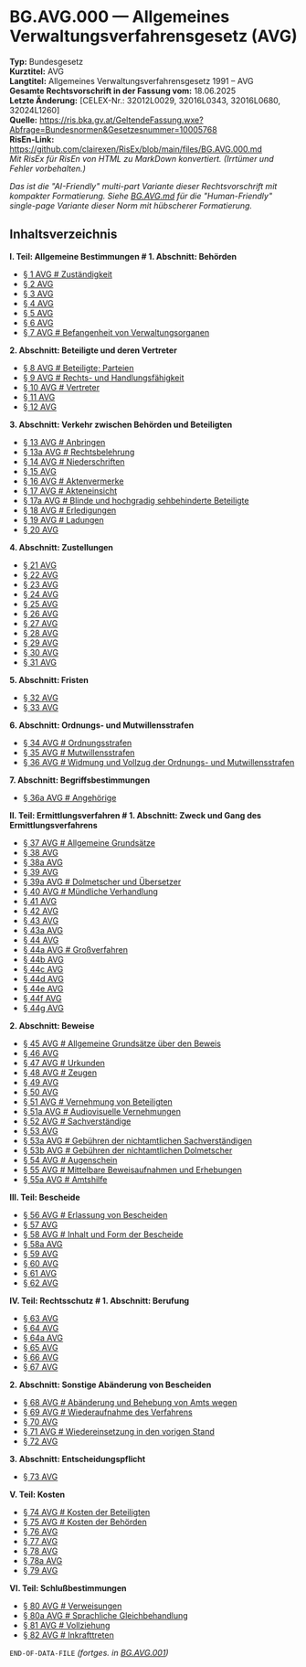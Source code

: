 # BG.AVG.000 — Allgemeines Verwaltungsverfahrensgesetz (AVG)
**Typ:** Bundesgesetz  
**Kurztitel:** AVG  
**Langtitel:** Allgemeines Verwaltungsverfahrensgesetz 1991 – AVG  
**Gesamte Rechtsvorschrift in der Fassung vom:** 18.06.2025  
**Letzte Änderung:** [CELEX-Nr.: 32012L0029, 32016L0343, 32016L0680, 32024L1260]  
**Quelle:** https://ris.bka.gv.at/GeltendeFassung.wxe?Abfrage=Bundesnormen&Gesetzesnummer=10005768  
**RisEn-Link:** https://github.com/clairexen/RisEx/blob/main/files/BG.AVG.000.md  
*Mit RisEx für RisEn von HTML zu MarkDown konvertiert. (Irrtümer und Fehler vorbehalten.)*

*Das ist die "AI-Friendly" multi-part Variante dieser Rechtsvorschrift mit kompakter Formatierung. Siehe [BG.AVG.md](BG.AVG.md) für die "Human-Friendly" single-page Variante dieser Norm mit hübscherer Formatierung.*

## Inhaltsverzeichnis

**I. Teil: Allgemeine Bestimmungen # 1. Abschnitt: Behörden**  
* [§ 1 AVG # Zuständigkeit](BG.AVG.001.md#-1-avg--zuständigkeit)  
* [§ 2 AVG](BG.AVG.001.md#-2-avg)  
* [§ 3 AVG](BG.AVG.001.md#-3-avg)  
* [§ 4 AVG](BG.AVG.001.md#-4-avg)  
* [§ 5 AVG](BG.AVG.001.md#-5-avg)  
* [§ 6 AVG](BG.AVG.001.md#-6-avg)  
* [§ 7 AVG # Befangenheit von Verwaltungsorganen](BG.AVG.001.md#-7-avg--befangenheit-von-verwaltungsorganen)

**2. Abschnitt: Beteiligte und deren Vertreter**  
* [§ 8 AVG # Beteiligte; Parteien](BG.AVG.001.md#-8-avg--beteiligte-parteien)  
* [§ 9 AVG # Rechts- und Handlungsfähigkeit](BG.AVG.001.md#-9-avg--rechts--und-handlungsfähigkeit)  
* [§ 10 AVG # Vertreter](BG.AVG.001.md#-10-avg--vertreter)  
* [§ 11 AVG](BG.AVG.001.md#-11-avg)  
* [§ 12 AVG](BG.AVG.001.md#-12-avg)

**3. Abschnitt: Verkehr zwischen Behörden und Beteiligten**  
* [§ 13 AVG # Anbringen](BG.AVG.001.md#-13-avg--anbringen)  
* [§ 13a AVG # Rechtsbelehrung](BG.AVG.001.md#-13a-avg--rechtsbelehrung)  
* [§ 14 AVG # Niederschriften](BG.AVG.001.md#-14-avg--niederschriften)  
* [§ 15 AVG](BG.AVG.001.md#-15-avg)  
* [§ 16 AVG # Aktenvermerke](BG.AVG.001.md#-16-avg--aktenvermerke)  
* [§ 17 AVG # Akteneinsicht](BG.AVG.001.md#-17-avg--akteneinsicht)  
* [§ 17a AVG # Blinde und hochgradig sehbehinderte Beteiligte](BG.AVG.001.md#-17a-avg--blinde-und-hochgradig-sehbehinderte-beteiligte)  
* [§ 18 AVG # Erledigungen](BG.AVG.001.md#-18-avg--erledigungen)  
* [§ 19 AVG # Ladungen](BG.AVG.001.md#-19-avg--ladungen)  
* [§ 20 AVG](BG.AVG.001.md#-20-avg)

**4. Abschnitt: Zustellungen**  
* [§ 21 AVG](BG.AVG.001.md#-21-avg)  
* [§ 22 AVG](BG.AVG.001.md#-22-avg)  
* [§ 23 AVG](BG.AVG.001.md#-23-avg)  
* [§ 24 AVG](BG.AVG.001.md#-24-avg)  
* [§ 25 AVG](BG.AVG.001.md#-25-avg)  
* [§ 26 AVG](BG.AVG.001.md#-26-avg)  
* [§ 27 AVG](BG.AVG.001.md#-27-avg)  
* [§ 28 AVG](BG.AVG.001.md#-28-avg)  
* [§ 29 AVG](BG.AVG.001.md#-29-avg)  
* [§ 30 AVG](BG.AVG.001.md#-30-avg)  
* [§ 31 AVG](BG.AVG.001.md#-31-avg)

**5. Abschnitt: Fristen**  
* [§ 32 AVG](BG.AVG.001.md#-32-avg)  
* [§ 33 AVG](BG.AVG.001.md#-33-avg)

**6. Abschnitt: Ordnungs- und Mutwillensstrafen**  
* [§ 34 AVG # Ordnungsstrafen](BG.AVG.001.md#-34-avg--ordnungsstrafen)  
* [§ 35 AVG # Mutwillensstrafen](BG.AVG.001.md#-35-avg--mutwillensstrafen)  
* [§ 36 AVG # Widmung und Vollzug der Ordnungs- und Mutwillensstrafen](BG.AVG.001.md#-36-avg--widmung-und-vollzug-der-ordnungs--und-mutwillensstrafen)

**7. Abschnitt: Begriffsbestimmungen**  
* [§ 36a AVG # Angehörige](BG.AVG.001.md#-36a-avg--angehörige)

**II. Teil: Ermittlungsverfahren # 1. Abschnitt: Zweck und Gang des Ermittlungsverfahrens**  
* [§ 37 AVG # Allgemeine Grundsätze](BG.AVG.002.md#-37-avg--allgemeine-grundsätze)  
* [§ 38 AVG](BG.AVG.002.md#-38-avg)  
* [§ 38a AVG](BG.AVG.002.md#-38a-avg)  
* [§ 39 AVG](BG.AVG.002.md#-39-avg)  
* [§ 39a AVG # Dolmetscher und Übersetzer](BG.AVG.002.md#-39a-avg--dolmetscher-und-übersetzer)  
* [§ 40 AVG # Mündliche Verhandlung](BG.AVG.002.md#-40-avg--mündliche-verhandlung)  
* [§ 41 AVG](BG.AVG.002.md#-41-avg)  
* [§ 42 AVG](BG.AVG.002.md#-42-avg)  
* [§ 43 AVG](BG.AVG.002.md#-43-avg)  
* [§ 43a AVG](BG.AVG.002.md#-43a-avg)  
* [§ 44 AVG](BG.AVG.002.md#-44-avg)  
* [§ 44a AVG # Großverfahren](BG.AVG.002.md#-44a-avg--großverfahren)  
* [§ 44b AVG](BG.AVG.002.md#-44b-avg)  
* [§ 44c AVG](BG.AVG.002.md#-44c-avg)  
* [§ 44d AVG](BG.AVG.002.md#-44d-avg)  
* [§ 44e AVG](BG.AVG.002.md#-44e-avg)  
* [§ 44f AVG](BG.AVG.002.md#-44f-avg)  
* [§ 44g AVG](BG.AVG.002.md#-44g-avg)

**2. Abschnitt: Beweise**  
* [§ 45 AVG # Allgemeine Grundsätze über den Beweis](BG.AVG.003.md#-45-avg--allgemeine-grundsätze-über-den-beweis)  
* [§ 46 AVG](BG.AVG.003.md#-46-avg)  
* [§ 47 AVG # Urkunden](BG.AVG.003.md#-47-avg--urkunden)  
* [§ 48 AVG # Zeugen](BG.AVG.003.md#-48-avg--zeugen)  
* [§ 49 AVG](BG.AVG.003.md#-49-avg)  
* [§ 50 AVG](BG.AVG.003.md#-50-avg)  
* [§ 51 AVG # Vernehmung von Beteiligten](BG.AVG.003.md#-51-avg--vernehmung-von-beteiligten)  
* [§ 51a AVG # Audiovisuelle Vernehmungen](BG.AVG.003.md#-51a-avg--audiovisuelle-vernehmungen)  
* [§ 52 AVG # Sachverständige](BG.AVG.003.md#-52-avg--sachverständige)  
* [§ 53 AVG](BG.AVG.003.md#-53-avg)  
* [§ 53a AVG # Gebühren der nichtamtlichen Sachverständigen](BG.AVG.003.md#-53a-avg--gebühren-der-nichtamtlichen-sachverständigen)  
* [§ 53b AVG # Gebühren der nichtamtlichen Dolmetscher](BG.AVG.003.md#-53b-avg--gebühren-der-nichtamtlichen-dolmetscher)  
* [§ 54 AVG # Augenschein](BG.AVG.003.md#-54-avg--augenschein)  
* [§ 55 AVG # Mittelbare Beweisaufnahmen und Erhebungen](BG.AVG.003.md#-55-avg--mittelbare-beweisaufnahmen-und-erhebungen)  
* [§ 55a AVG # Amtshilfe](BG.AVG.003.md#-55a-avg--amtshilfe)

**III. Teil: Bescheide**  
* [§ 56 AVG # Erlassung von Bescheiden](BG.AVG.003.md#-56-avg--erlassung-von-bescheiden)  
* [§ 57 AVG](BG.AVG.003.md#-57-avg)  
* [§ 58 AVG # Inhalt und Form der Bescheide](BG.AVG.003.md#-58-avg--inhalt-und-form-der-bescheide)  
* [§ 58a AVG](BG.AVG.003.md#-58a-avg)  
* [§ 59 AVG](BG.AVG.003.md#-59-avg)  
* [§ 60 AVG](BG.AVG.003.md#-60-avg)  
* [§ 61 AVG](BG.AVG.003.md#-61-avg)  
* [§ 62 AVG](BG.AVG.003.md#-62-avg)

**IV. Teil: Rechtsschutz # 1. Abschnitt: Berufung**  
* [§ 63 AVG](BG.AVG.003.md#-63-avg)  
* [§ 64 AVG](BG.AVG.003.md#-64-avg)  
* [§ 64a AVG](BG.AVG.003.md#-64a-avg)  
* [§ 65 AVG](BG.AVG.003.md#-65-avg)  
* [§ 66 AVG](BG.AVG.003.md#-66-avg)  
* [§ 67 AVG](BG.AVG.003.md#-67-avg)

**2. Abschnitt: Sonstige Abänderung von Bescheiden**  
* [§ 68 AVG # Abänderung und Behebung von Amts wegen](BG.AVG.003.md#-68-avg--abänderung-und-behebung-von-amts-wegen)  
* [§ 69 AVG # Wiederaufnahme des Verfahrens](BG.AVG.003.md#-69-avg--wiederaufnahme-des-verfahrens)  
* [§ 70 AVG](BG.AVG.003.md#-70-avg)  
* [§ 71 AVG # Wiedereinsetzung in den vorigen Stand](BG.AVG.003.md#-71-avg--wiedereinsetzung-in-den-vorigen-stand)  
* [§ 72 AVG](BG.AVG.003.md#-72-avg)

**3. Abschnitt: Entscheidungspflicht**  
* [§ 73 AVG](BG.AVG.003.md#-73-avg)

**V. Teil: Kosten**  
* [§ 74 AVG # Kosten der Beteiligten](BG.AVG.004.md#-74-avg--kosten-der-beteiligten)  
* [§ 75 AVG # Kosten der Behörden](BG.AVG.004.md#-75-avg--kosten-der-behörden)  
* [§ 76 AVG](BG.AVG.004.md#-76-avg)  
* [§ 77 AVG](BG.AVG.004.md#-77-avg)  
* [§ 78 AVG](BG.AVG.004.md#-78-avg)  
* [§ 78a AVG](BG.AVG.004.md#-78a-avg)  
* [§ 79 AVG](BG.AVG.004.md#-79-avg)

**VI. Teil: Schlußbestimmungen**  
* [§ 80 AVG # Verweisungen](BG.AVG.004.md#-80-avg--verweisungen)  
* [§ 80a AVG # Sprachliche Gleichbehandlung](BG.AVG.004.md#-80a-avg--sprachliche-gleichbehandlung)  
* [§ 81 AVG # Vollziehung](BG.AVG.004.md#-81-avg--vollziehung)  
* [§ 82 AVG # Inkrafttreten](BG.AVG.004.md#-82-avg--inkrafttreten)

`END-OF-DATA-FILE` *(fortges. in [BG.AVG.001](BG.AVG.001.md))*
